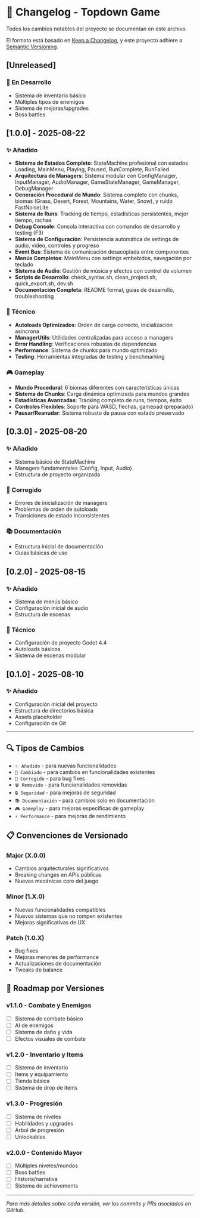 # 📝 Changelog - Topdown Game

Todos los cambios notables del proyecto se documentan en este archivo.

El formato está basado en [Keep a Changelog](https://keepachangelog.com/en/1.0.0/),
y este proyecto adhiere a [Semantic Versioning](https://semver.org/spec/v2.0.0.html).

## [Unreleased]

### 🔄 En Desarrollo
- Sistema de inventario básico
- Múltiples tipos de enemigos
- Sistema de mejoras/upgrades
- Boss battles

## [1.0.0] - 2025-08-22

### ✨ Añadido
- **Sistema de Estados Completo**: StateMachine profesional con estados Loading, MainMenu, Playing, Paused, RunComplete, RunFailed
- **Arquitectura de Managers**: Sistema modular con ConfigManager, InputManager, AudioManager, GameStateManager, GameManager, DebugManager
- **Generación Procedural de Mundo**: Sistema completo con chunks, biomas (Grass, Desert, Forest, Mountains, Water, Snow), y ruido FastNoiseLite
- **Sistema de Runs**: Tracking de tiempo, estadísticas persistentes, mejor tiempo, rachas
- **Debug Console**: Consola interactiva con comandos de desarrollo y testing (F3)
- **Sistema de Configuración**: Persistencia automática de settings de audio, video, controles y progreso
- **Event Bus**: Sistema de comunicación desacoplada entre componentes
- **Menús Completos**: MainMenu con settings embebidos, navegación por teclado
- **Sistema de Audio**: Gestión de música y efectos con control de volumen
- **Scripts de Desarrollo**: check_syntax.sh, clean_project.sh, quick_export.sh, dev.sh
- **Documentación Completa**: README formal, guías de desarrollo, troubleshooting

### 🔧 Técnico
- **Autoloads Optimizados**: Orden de carga correcto, inicialización asíncrona
- **ManagerUtils**: Utilidades centralizadas para acceso a managers
- **Error Handling**: Verificaciones robustas de dependencias
- **Performance**: Sistema de chunks para mundo optimizado
- **Testing**: Herramientas integradas de testing y benchmarking

### 🎮 Gameplay
- **Mundo Procedural**: 6 biomas diferentes con características únicas
- **Sistema de Chunks**: Carga dinámica optimizada para mundos grandes
- **Estadísticas Avanzadas**: Tracking completo de runs, tiempos, éxito
- **Controles Flexibles**: Soporte para WASD, flechas, gamepad (preparado)
- **Pausar/Reanudar**: Sistema robusto de pausa con estado preservado

## [0.3.0] - 2025-08-20

### ✨ Añadido
- Sistema básico de StateMachine
- Managers fundamentales (Config, Input, Audio)
- Estructura de proyecto organizada

### 🐛 Corregido
- Errores de inicialización de managers
- Problemas de orden de autoloads
- Transiciones de estado inconsistentes

### 📚 Documentación
- Estructura inicial de documentación
- Guías básicas de uso

## [0.2.0] - 2025-08-15

### ✨ Añadido
- Sistema de menús básico
- Configuración inicial de audio
- Estructura de escenas

### 🔧 Técnico
- Configuración de proyecto Godot 4.4
- Autoloads básicos
- Sistema de escenas modular

## [0.1.0] - 2025-08-10

### ✨ Añadido
- Configuración inicial del proyecto
- Estructura de directorios básica
- Assets placeholder
- Configuración de Git

---

## 🔍 Tipos de Cambios

- `✨ Añadido` - para nuevas funcionalidades
- `🔧 Cambiado` - para cambios en funcionalidades existentes
- `🐛 Corregido` - para bug fixes
- `🗑️ Removido` - para funcionalidades removidas
- `🔒 Seguridad` - para mejoras de seguridad
- `📚 Documentación` - para cambios solo en documentación
- `🎮 Gameplay` - para mejoras específicas de gameplay
- `⚡ Performance` - para mejoras de rendimiento

## 📋 Convenciones de Versionado

### Major (X.0.0)
- Cambios arquitecturales significativos
- Breaking changes en APIs públicas
- Nuevas mecánicas core del juego

### Minor (1.X.0)
- Nuevas funcionalidades compatibles
- Nuevos sistemas que no rompen existentes
- Mejoras significativas de UX

### Patch (1.0.X)
- Bug fixes
- Mejoras menores de performance
- Actualizaciones de documentación
- Tweaks de balance

## 🎯 Roadmap por Versiones

### v1.1.0 - Combate y Enemigos
- [ ] Sistema de combate básico
- [ ] AI de enemigos
- [ ] Sistema de daño y vida
- [ ] Efectos visuales de combate

### v1.2.0 - Inventario y Items
- [ ] Sistema de inventario
- [ ] Items y equipamiento
- [ ] Tienda básica
- [ ] Sistema de drop de items

### v1.3.0 - Progresión
- [ ] Sistema de niveles
- [ ] Habilidades y upgrades
- [ ] Árbol de progresión
- [ ] Unlockables

### v2.0.0 - Contenido Mayor
- [ ] Múltiples niveles/mundos
- [ ] Boss battles
- [ ] Historia/narrativa
- [ ] Sistema de achievements

---

*Para más detalles sobre cada versión, ver los commits y PRs asociados en GitHub.*